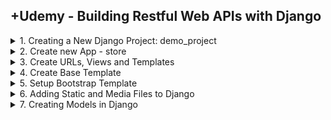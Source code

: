 ## +Udemy - Building Restful Web APIs with Django

<details>
<summary>1. Creating a New Django Project: demo_project </summary>

# Creating a New Django Project: demo_project

## Install venv

```x
python -m venv venv
```

## Activate venv

```x
# venv\Scripts\activate
source venv/bin/activate
```

## Install Django

```x
python -m pip install Django
pip install django
pip install django==5.0
```

## Install Other Project Dependencies: djangorestframework, django-filter, mock and Pillow

```x
pip install djangorestframework django-filter mock pillow
```

![image](https://github.com/omeatai/src-AI-Software/assets/32337103/c4226191-bb1f-42c4-83f0-08b1812d5831)

![image](https://github.com/omeatai/src-AI-Software/assets/32337103/d963db78-6367-40d0-af49-1b90eaac8339)

![image](https://github.com/omeatai/src-AI-Software/assets/32337103/b30e9e58-8cdc-4c3f-8b3f-5d96ef09882d)

![image](https://github.com/omeatai/src-AI-Software/assets/32337103/84446ae5-a1fa-411f-9d09-b3de73ef66f9)

## Get dependencies

```x
pip freeze
```

```x
asgiref==3.8.1
Django==5.0.6
django-filter==24.2
djangorestframework==3.15.2
mock==5.1.0
pillow==10.3.0
sqlparse==0.5.0
```

## Save Dependencies to Requirements.txt

```x
pip freeze > requirements.txt
```

## Install requirements from Requirements.txt

```x
pip install -r requirements.txt
```

## Deactivate a virtual environment

```x
deactivate
```

## Create Django Project

```x
django-admin startproject demo_project .
```

## Make Migrations

```x
python manage.py makemigrations
python manage.py migrate
```

## Start Local Server

```x
python manage.py runserver
```

```x
(venv) ➜  03_restful_apls_proj git:(main) ✗ python manage.py runserver
Watching for file changes with StatReloader
Performing system checks...

System check identified no issues (0 silenced).
June 30, 2024 - 01:32:55
Django version 5.0.6, using settings 'demo_project.settings'
Starting development server at http://127.0.0.1:8000/
Quit the server with CONTROL-C.
```

<img width="1489" alt="image" src="https://github.com/omeatai/src-AI-Software/assets/32337103/24efbb26-8bae-45cc-9887-303d6c606011">

![image](https://github.com/omeatai/src-AI-Software/assets/32337103/10b75f10-04cb-4b99-99ff-4f2a423269d7)

# #END</details>

<details>
<summary>2. Create new App - store </summary>

# Create new App - store

## Create App

```py
django-admin startapp store
```

### src-AI-Software/my_projects/03_restful_apls_proj/demo_project/settings.py:

```x
# Application definition

INSTALLED_APPS = [
    'django.contrib.admin',
    'django.contrib.auth',
    'django.contrib.contenttypes',
    'django.contrib.sessions',
    'django.contrib.messages',
    'django.contrib.staticfiles',

    # apps
    'rest_framework',
    'django_filters',
    'store',
]

```

<img width="1533" alt="image" src="https://github.com/omeatai/src-AI-Software/assets/32337103/ba0867bc-93c8-48ea-b9c0-b4798d0e32da">

# #END</details>

<details>
<summary>3. Create URLs, Views and Templates </summary>

# Create URLs, Views and Templates

### src-AI-Software/my_projects/03_restful_apls_proj/demo_project/urls.py:

```py
"""
URL configuration for demo_project project.

The `urlpatterns` list routes URLs to views. For more information please see:
    https://docs.djangoproject.com/en/5.0/topics/http/urls/
Examples:
Function views
    1. Add an import:  from my_app import views
    2. Add a URL to urlpatterns:  path('', views.home, name='home')
Class-based views
    1. Add an import:  from other_app.views import Home
    2. Add a URL to urlpatterns:  path('', Home.as_view(), name='home')
Including another URLconf
    1. Import the include() function: from django.urls import include, path
    2. Add a URL to urlpatterns:  path('blog/', include('blog.urls'))
"""
from django.contrib import admin
from django.urls import path, include

urlpatterns = [
    path('admin/', admin.site.urls),
    path('', include('store.urls')),
]

```

### src-AI-Software/my_projects/03_restful_apls_proj/store/urls.py:

```py
from django.urls import path
from . import views

urlpatterns = [
    path('', views.index, name='list-products'),
]

```

### src-AI-Software/my_projects/03_restful_apls_proj/store/views.py:

```py
from django.shortcuts import render


def index(request):
    context = {
        'products': [
            {
                "id": 1,
                "name": "Product 1",
                "description": "Description of Product 1",
                "price": "10.99",
                "created_at": "2024-06-26T12:34:56Z"
            },
            {
                "id": 2,
                "name": "Product 2",
                "description": "Description of Product 2",
                "price": "20.99",
                "created_at": "2024-06-27T12:34:56Z"
            }
        ],
    }

    return render(request, 'store/product_list.html', context)

```

### src-AI-Software/my_projects/03_restful_apls_proj/store/templates/store/product_list.html:

```py
<!DOCTYPE html>
<html lang="en">
<head>
    <meta charset="UTF-8">
    <meta name="viewport" content="width=device-width, initial-scale=1.0">
    <title>Products</title>
</head>
<body>

<div class="product-list">
  {% for product in products %}
  <div class="product">
    <h2>S/N: 000{{ product.id }}</h2>
    <h2>{{ product.name }}</h2>
    <p>{{ product.description }}</p>
    <p>${{ product.price }}</p>
  </div>
  {% endfor %}
</div>


</body>
</html>
```

<img width="1533" alt="image" src="https://github.com/omeatai/src-AI-Software/assets/32337103/8463fedb-2f6f-4aab-9e58-0fb4cd56304c">
<img width="1533" alt="image" src="https://github.com/omeatai/src-AI-Software/assets/32337103/5ddaf4a5-6003-4013-943b-e5e97402807b">
<img width="1533" alt="image" src="https://github.com/omeatai/src-AI-Software/assets/32337103/38411a04-d297-4728-bc5f-949ae80322f2">

![image](https://github.com/omeatai/src-AI-Software/assets/32337103/021ab1dc-9ff4-4904-9c79-47b4d11ba321)

# #END</details>

<details>
<summary>4. Create Base Template </summary>

# Create Base Template

### src-AI-Software/my_projects/03_restful_apls_proj/demo_project/settings.py:

```py
TEMPLATES = [
    {
        'BACKEND': 'django.template.backends.django.DjangoTemplates',
        'DIRS': [
            BASE_DIR / 'templates',
        ],
        'APP_DIRS': True,
        'OPTIONS': {
            'context_processors': [
                'django.template.context_processors.debug',
                'django.template.context_processors.request',
                'django.contrib.auth.context_processors.auth',
                'django.contrib.messages.context_processors.messages',
            ],
        },
    },
]
```

### src-AI-Software/my_projects/03_restful_apls_proj/templates/store/base.html:

```py
<!DOCTYPE html>
<html lang="en">
<head>
    <meta charset="UTF-8">
    <meta name="viewport" content="width=device-width, initial-scale=1.0">
    <title>{% block title %}{% endblock title %}</title>
</head>
<body>

{% block content %}{% endblock content %}

</body>
</html>
```

### src-AI-Software/my_projects/03_restful_apls_proj/store/templates/store/product_list.html:

```py
{% extends 'store/base.html' %}

{% block title %}
Products
{% endblock title %}

{% block content %}

<div class="product-list">
  {% for product in products %}
  <div class="product">
    <h2>S/N: 000{{ product.id }}</h2>
    <h2>{{ product.name }}</h2>
    <p>{{ product.description }}</p>
    <p>${{ product.price }}</p>
  </div>
  <hr>

  {% endfor %}
</div>

{% endblock content %}

```

<img width="1533" alt="image" src="https://github.com/omeatai/src-AI-Software/assets/32337103/ae9321c1-3254-4a5e-a42f-5a70e4fb9684">
<img width="1533" alt="image" src="https://github.com/omeatai/src-AI-Software/assets/32337103/5380b272-6b6b-4ad5-a957-5ccf43ef30c7">

![image](https://github.com/omeatai/src-AI-Software/assets/32337103/f3ffe45c-f5d2-411a-b27b-ec975137a696)

# #END</details>

<details>
<summary>5. Setup Bootstrap Template </summary>

# Setup Bootstrap Template 

### Bootstrap default 

```html
<!doctype html>
<html lang="en">
  <head>
    <meta charset="utf-8">
    <meta name="viewport" content="width=device-width, initial-scale=1">
    <title>Bootstrap demo</title>
    <link href="https://cdn.jsdelivr.net/npm/bootstrap@5.3.3/dist/css/bootstrap.min.css" rel="stylesheet" integrity="sha384-QWTKZyjpPEjISv5WaRU9OFeRpok6YctnYmDr5pNlyT2bRjXh0JMhjY6hW+ALEwIH" crossorigin="anonymous">
  </head>
  <body>
    <h1>Hello, world!</h1>
    <script src="https://cdn.jsdelivr.net/npm/bootstrap@5.3.3/dist/js/bootstrap.bundle.min.js" integrity="sha384-YvpcrYf0tY3lHB60NNkmXc5s9fDVZLESaAA55NDzOxhy9GkcIdslK1eN7N6jIeHz" crossorigin="anonymous"></script>
  </body>
</html>
```

![image](https://github.com/omeatai/src-AI-Software/assets/32337103/4d8de945-af6d-40e6-abd4-343df5899b54)
![image](https://github.com/omeatai/src-AI-Software/assets/32337103/70e47928-735f-4416-b1d3-b989fc25b351)

### src-AI-Software/my_projects/03_restful_apls_proj/templates/store/base.html:

```html
<!DOCTYPE html>
<html lang="en" data-bs-theme="auto">
<head>

    <meta charset="utf-8">
    <meta name="viewport" content="width=device-width, initial-scale=1">
    <title>{% block title %}{% endblock title %}</title>
    <link rel="canonical" href="https://getbootstrap.com/docs/5.3/examples/album/">
    <link rel="stylesheet" href="https://cdn.jsdelivr.net/npm/@docsearch/css@3">
    <link href="https://cdn.jsdelivr.net/npm/bootstrap@5.3.3/dist/css/bootstrap.min.css" rel="stylesheet" integrity="sha384-QWTKZyjpPEjISv5WaRU9OFeRpok6YctnYmDr5pNlyT2bRjXh0JMhjY6hW+ALEwIH" crossorigin="anonymous">
  </head>
  <body>

<main>

  <section class="py-5 text-center container">
    <div class="row py-lg-5">
      <div class="col-lg-6 col-md-8 mx-auto">
        <h1 class="fw-light">Products</h1>
        <p class="lead text-body-secondary">Discover the best deals on a wide range of products tailored just for you. From the latest electronics and trendy fashion to home essentials and more, we have everything you need in one place. Enjoy seamless shopping, fast delivery, and excellent customer service. Happy shopping!</p>
        <p>
          <a href="#" class="btn btn-primary my-2">View Categories</a>
          <a href="#" class="btn btn-secondary my-2">My Cart</a>
        </p>
      </div>
    </div>
  </section>

  <div class="album py-5 bg-body-tertiary">
    <div class="container">
        {% block content %}{% endblock content %}
    </div>
  </div>

</main>


<script src="https://cdn.jsdelivr.net/npm/bootstrap@5.3.3/dist/js/bootstrap.bundle.min.js" integrity="sha384-YvpcrYf0tY3lHB60NNkmXc5s9fDVZLESaAA55NDzOxhy9GkcIdslK1eN7N6jIeHz" crossorigin="anonymous"></script>

    </body>
</html>

```

### src-AI-Software/my_projects/03_restful_apls_proj/store/templates/store/product_list.html:

```html
{% extends 'store/base.html' %}

{% block title %}
Products
{% endblock title %}

{% block content %}

<div class="row row-cols-1 row-cols-sm-2 row-cols-md-3 g-3">

    {% for product in products %}
    <div class="col">
        <div class="card shadow-sm">
        <svg class="bd-placeholder-img card-img-top" width="100%" height="225" xmlns="http://www.w3.org/2000/svg" role="img" aria-label="Placeholder: Thumbnail" preserveAspectRatio="xMidYMid slice" focusable="false"><title>Placeholder</title><rect width="100%" height="100%" fill="#55595c"/>
        <text x="50%" y="50%" fill="#eceeef" dy=".3em">S/N: 000{{ product.id }}</text>
        </svg>
        <div class="card-body">
            <h2>{{ product.name }}</h2>
            <p class="card-text">{{ product.description }}</p>
            <div class="d-flex justify-content-between align-items-center">
            <div class="btn-group">
                <button type="button" class="btn btn-sm btn-outline-secondary">View</button>
                <button type="button" class="btn btn-sm btn-outline-secondary">Edit</button>
            </div>
            <small class="text-body-secondary">${{ product.price }}</small>
            </div>
        </div>
        </div>
    </div>
    {% endfor %}
</div>

{% endblock content %}

```

<img width="1493" alt="image" src="https://github.com/omeatai/src-AI-Software/assets/32337103/56a989b1-4567-4ed7-90ce-d5a9d6cc3af2">
<img width="1493" alt="image" src="https://github.com/omeatai/src-AI-Software/assets/32337103/592c028f-b922-42c2-84ce-4b05f9cc9c12">

![image](https://github.com/omeatai/src-AI-Software/assets/32337103/687dee76-5b56-43b0-9930-88543014418f)

# #END</details>

<details>
<summary>6. Adding Static and Media Files to Django </summary>

# Adding Static and Media Files to Django

### src-AI-Software/my_projects/03_restful_apls_proj/demo_project/settings.py:

```py
# Static files (CSS, JavaScript, Images)
# https://docs.djangoproject.com/en/5.0/howto/static-files/

STATIC_URL = 'static/'
STATIC_ROOT = os.path.join(BASE_DIR, 'static')

MEDIA_ROOT = os.path.abspath(os.path.join(BASE_DIR, 'store', 'uploads'))
MEDIA_URL = '/uploads/'

# Default primary key field type
# https://docs.djangoproject.com/en/5.0/ref/settings/#default-auto-field

DEFAULT_AUTO_FIELD = 'django.db.models.BigAutoField'
```

### src-AI-Software/my_projects/03_restful_apls_proj/demo_project/urls.py:

```py
"""
URL configuration for demo_project project.

The `urlpatterns` list routes URLs to views. For more information please see:
    https://docs.djangoproject.com/en/5.0/topics/http/urls/
Examples:
Function views
    1. Add an import:  from my_app import views
    2. Add a URL to urlpatterns:  path('', views.home, name='home')
Class-based views
    1. Add an import:  from other_app.views import Home
    2. Add a URL to urlpatterns:  path('', Home.as_view(), name='home')
Including another URLconf
    1. Import the include() function: from django.urls import include, path
    2. Add a URL to urlpatterns:  path('blog/', include('blog.urls'))
"""
from django.contrib import admin
from django.urls import path, include
from django.conf import settings
from django.conf.urls.static import static

urlpatterns = [
    path('admin/', admin.site.urls),
    path('', include('store.urls')),
]

urlpatterns += static(settings.STATIC_URL, document_root=settings.STATIC_ROOT)
urlpatterns += static(settings.MEDIA_URL, document_root=settings.MEDIA_ROOT)

```

## Run Collectstatic (To add all static folders into a single main folder):

```py
python manage.py collectstatic
```

<img width="1493" alt="image" src="https://github.com/omeatai/src-AI-Software/assets/32337103/42ed4634-c3fb-4a80-8fd3-ed12455e7e0f">
<img width="1493" alt="image" src="https://github.com/omeatai/src-AI-Software/assets/32337103/81d822ec-97a9-44a9-8ed4-70efaebbf249">

![image](https://github.com/omeatai/src-AI-Software/assets/32337103/6e95459a-d5d5-4aa7-9d6e-4475be3f5996)

# #END</details>

<details>
<summary>7. Creating Models in Django </summary>

# Creating Models in Django

```py

```

```py

```

```py

```

```py

```

```py

```

```py

```

```py

```

```py

```

```py

```

```py

```

```py

```

```py

```

```py

```


# #END</details>
